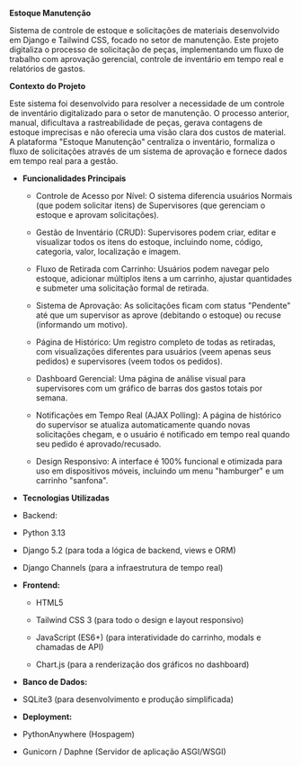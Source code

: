 **Estoque Manutenção**

Sistema de controle de estoque e solicitações de materiais desenvolvido em Django e Tailwind CSS, focado no setor de manutenção. 
Este projeto digitaliza o processo de solicitação de peças, implementando um fluxo de trabalho com aprovação gerencial, controle de inventário em tempo real e relatórios de gastos.

**Contexto do Projeto**

Este sistema foi desenvolvido para resolver a necessidade de um controle de inventário digitalizado para o setor de manutenção. 
O processo anterior, manual, dificultava a rastreabilidade de peças, gerava contagens de estoque imprecisas e não oferecia uma visão clara dos custos de material.
A plataforma "Estoque Manutenção" centraliza o inventário, formaliza o fluxo de solicitações através de um sistema de aprovação e fornece dados em tempo real para a gestão.

* **Funcionalidades Principais**

  * Controle de Acesso por Nível: O sistema diferencia usuários Normais (que podem solicitar itens) de Supervisores (que gerenciam o estoque e aprovam solicitações).

  * Gestão de Inventário (CRUD): Supervisores podem criar, editar e visualizar todos os itens do estoque, incluindo nome, código, categoria, valor, localização e imagem.

  * Fluxo de Retirada com Carrinho: Usuários podem navegar pelo estoque, adicionar múltiplos itens a um carrinho, ajustar quantidades e submeter uma solicitação formal de retirada.

  * Sistema de Aprovação: As solicitações ficam com status "Pendente" até que um supervisor as aprove (debitando o estoque) ou recuse (informando um motivo).

  * Página de Histórico: Um registro completo de todas as retiradas, com visualizações diferentes para usuários (veem apenas seus pedidos) e supervisores (veem todos os pedidos).

  * Dashboard Gerencial: Uma página de análise visual para supervisores com um gráfico de barras dos gastos totais por semana.

  * Notificações em Tempo Real (AJAX Polling): A página de histórico do supervisor se atualiza automaticamente quando novas solicitações chegam, e o usuário é notificado em tempo real quando seu pedido é aprovado/recusado.

  * Design Responsivo: A interface é 100% funcional e otimizada para uso em dispositivos móveis, incluindo um menu "hamburger" e um carrinho "sanfona".

*  **Tecnologias Utilizadas**
  
  * Backend:

  * Python 3.13

  * Django 5.2 (para toda a lógica de backend, views e ORM)

  * Django Channels (para a infraestrutura de tempo real)

* **Frontend:**

  * HTML5

  * Tailwind CSS 3 (para todo o design e layout responsivo)

  * JavaScript (ES6+) (para interatividade do carrinho, modals e chamadas de API)

  * Chart.js (para a renderização dos gráficos no dashboard)

*  **Banco de Dados:**

  * SQLite3 (para desenvolvimento e produção simplificada)

*  **Deployment:**

  * PythonAnywhere (Hospagem)

  * Gunicorn / Daphne (Servidor de aplicação ASGI/WSGI)

